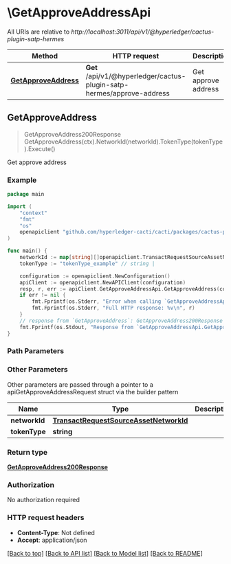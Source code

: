 # \GetApproveAddressApi

All URIs are relative to *http://localhost:3011/api/v1/@hyperledger/cactus-plugin-satp-hermes*

Method | HTTP request | Description
------------- | ------------- | -------------
[**GetApproveAddress**](GetApproveAddressApi.md#GetApproveAddress) | **Get** /api/v1/@hyperledger/cactus-plugin-satp-hermes/approve-address | Get approve address



## GetApproveAddress

> GetApproveAddress200Response GetApproveAddress(ctx).NetworkId(networkId).TokenType(tokenType).Execute()

Get approve address



### Example

```go
package main

import (
    "context"
    "fmt"
    "os"
    openapiclient "github.com/hyperledger-cacti/cacti/packages/cactus-plugin-satp-hermes/src/main/go/generated"
)

func main() {
    networkId := map[string][]openapiclient.TransactRequestSourceAssetNetworkId{ ... } // TransactRequestSourceAssetNetworkId | 
    tokenType := "tokenType_example" // string | 

    configuration := openapiclient.NewConfiguration()
    apiClient := openapiclient.NewAPIClient(configuration)
    resp, r, err := apiClient.GetApproveAddressApi.GetApproveAddress(context.Background()).NetworkId(networkId).TokenType(tokenType).Execute()
    if err != nil {
        fmt.Fprintf(os.Stderr, "Error when calling `GetApproveAddressApi.GetApproveAddress``: %v\n", err)
        fmt.Fprintf(os.Stderr, "Full HTTP response: %v\n", r)
    }
    // response from `GetApproveAddress`: GetApproveAddress200Response
    fmt.Fprintf(os.Stdout, "Response from `GetApproveAddressApi.GetApproveAddress`: %v\n", resp)
}
```

### Path Parameters



### Other Parameters

Other parameters are passed through a pointer to a apiGetApproveAddressRequest struct via the builder pattern


Name | Type | Description  | Notes
------------- | ------------- | ------------- | -------------
 **networkId** | [**TransactRequestSourceAssetNetworkId**](TransactRequestSourceAssetNetworkId.md) |  | 
 **tokenType** | **string** |  | 

### Return type

[**GetApproveAddress200Response**](GetApproveAddress200Response.md)

### Authorization

No authorization required

### HTTP request headers

- **Content-Type**: Not defined
- **Accept**: application/json

[[Back to top]](#) [[Back to API list]](../README.md#documentation-for-api-endpoints)
[[Back to Model list]](../README.md#documentation-for-models)
[[Back to README]](../README.md)


